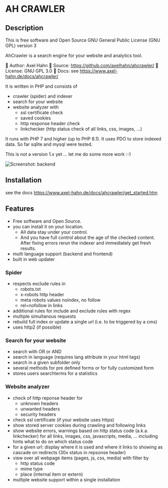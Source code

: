 
# AH CRAWLER #

## Description ## 

This is free software and Open Source 
GNU General Public License (GNU GPL) version 3

AhCrawler is a search engine for your website and analytics tool.

👤 Author: Axel Hahn
🧾 Source: <https://github.com/axelhahn/ahcrawler/>
📜 License: GNU GPL 3.0
📗 Docs: see <https://www.axel-hahn.de/docs/ahcrawler/>

It is written in PHP and consists of
- crawler (spider) and indexer
- search for your website
- website analyzer with
  - ssl certificate check
  - saved cookies
  - http response header check
  - linkchecker (http status check of all links, css, images, ...)

It runs with PHP 7 and higher (up to PHP 8.1).
It uses PDO to store indexed data. So far sqlite and mysql were tested.

This is not a version 1.x yet ... let me do some more work :-)

![Screenshot: backend](https://www.axel-hahn.de/assets/projects/ahcrawler/03-analyse.png)


## Installation ##
see the docs https://www.axel-hahn.de/docs/ahcrawler/get_started.htm


## Features ##

- Free software and Open Source.
- you can install it on your location. 
  - All data stay under your control. 
  - And you have full control about the age of the checked content. After fixing errors rerun the indexer and immediately get fresh results.
- multi language support (backend and frontend)
- built in web updater

### Spider ###

- respects exclude rules in
  - robots.txt
  - x-robots http header
  - meta robots values noindex, no follow
  - rel=nofollow in links
- additional rules for include and exclude rules with regex
- multiple simultanous requests
- rebuild full index or update a single url (i.e. to be triggered by a cms)
- uses http2 (if possible)

### Search for your website ###

- search with OR or AND
- search in language (requires lang attribute in your html tags)
- search in a given subfolder only
- several methods for pre defined forms or for fully customized form
- stores users searchterms for a statistics

### Website analyzer ###

- check of http reponse header for 
  - unknown headers
  - unwanted headers
  - security headers
- check ssl certificate (if your website uses https)
- show stored server cookies during crawling and following links
- show website errors, warnings based on http status code (a.k.a. linkchecker)
  for all links, images, css, javascripts, media, ... including hints what to do on which status code
- for a given url: display where it is used and where it links to showing
  as cascade on redirects (30x status in repsonse header)
- view over all webpage items (pages, js, css, media) with filter by
  - http status code
  - mime type
  - place (internal item or extern)
- multiple website support within a single installation
